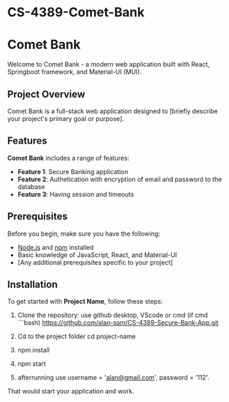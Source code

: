 # CS-4389-Comet-Bank

# Comet Bank

Welcome to Comet Bank - a modern web application built with React, Springboot framework, and Material-UI (MUI).

## Project Overview

Comet Bank is a full-stack web application designed to [briefly describe your project's primary goal or purpose].

## Features

**Comet Bank** includes a range of features:

- **Feature 1**: Secure Banking application
- **Feature 2**: Authetication with encryption of email and password to the database
- **Feature 3**: Having session and timeouts

## Prerequisites

Before you begin, make sure you have the following:

- [Node.js](https://nodejs.org/) and [npm](https://www.npmjs.com/) installed
- Basic knowledge of JavaScript, React, and Material-UI
- [Any additional prerequisites specific to your project]

## Installation

To get started with **Project Name**, follow these steps:

1. Clone the repository:
   use github desktop, VScode or cmd (if cmd  ```bash)
  https://github.com/alan-sam/CS-4389-Secure-Bank-App.git
   
2. Cd to the project folder
    cd project-name

3. npm install

4. npm start

5. afterrunning use username = 'alan@gmail.com', password = '112'.

That would start your application and work.
